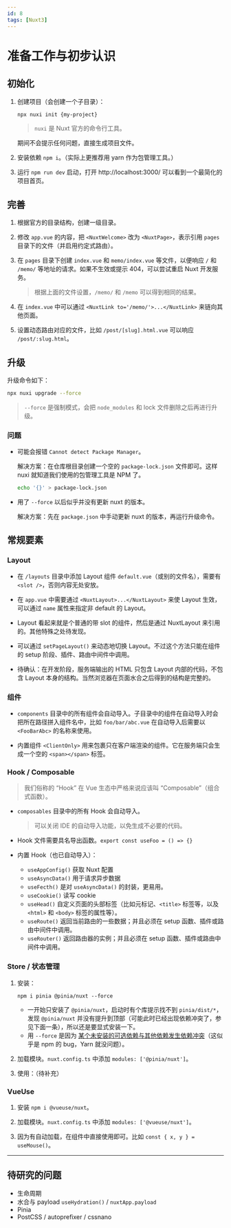 ```yaml
---
id: 8
tags: [Nuxt3]
---
```


# 准备工作与初步认识

## 初始化

1. 创建项目（会创建一个子目录）：

	```sh
	npx nuxi init {my-project}
	```

	> `nuxi` 是 Nuxt 官方的命令行工具。

	期间不会提示任何问题，直接生成项目文件。

1. 安装依赖 `npm i`。（实际上更推荐用 yarn 作为包管理工具。）

1. 运行 `npm run dev` 启动，打开 http://localhost:3000/ 可以看到一个最简化的项目首页。



## 完善

1. 根据官方的目录结构，创建一级目录。

1. 修改 `app.vue` 的内容，把 `<NuxtWelcome>` 改为 `<NuxtPage>`，表示引用 `pages` 目录下的文件（并启用约定式路由）。

1. 在 `pages` 目录下创建 `index.vue` 和 `memo/index.vue` 等文件，以便响应 `/` 和 `/memo/` 等地址的请求。如果不生效或提示 404，可以尝试重启 Nuxt 开发服务。

	> 根据上面的文件设置，`/memo/` 和 `/memo` 可以得到相同的结果。

1. 在 `index.vue` 中可以通过 `<NuxtLink to='/memo/'>...</NuxtLink>` 来链向其他页面。

1. 设置动态路由对应的文件，比如 `/post/[slug].html.vue` 可以响应 `/post/:slug.html`。



## 升级

升级命令如下：

```sh
npx nuxi upgrade --force
```

> `--force` 是强制模式，会把 `node_modules` 和 lock 文件删除之后再进行升级。

### 问题

* 可能会报错 `Cannot detect Package Manager`。

	解决方案：在仓库根目录创建一个空的 `package-lock.json` 文件即可。这样 nuxi 就知道我们使用的包管理工具是 NPM 了。

	```sh
	echo '{}' > package-lock.json
	```

* 用了 `--force` 以后似乎并没有更新 nuxt 的版本。

	解决方案：先在 `package.json` 中手动更新 nuxt 的版本，再运行升级命令。



## 常规要素

### Layout

* 在 `/layouts` 目录中添加 Layout 组件 `default.vue`（或别的文件名），需要有 `<slot />`，否则内容无处安放。

* 在 `app.vue` 中需要通过 `<NuxtLayout>...</NuxtLayout>` 来使 Layout 生效，可以通过 `name` 属性来指定非 default 的 Layout。

* Layout 看起来就是个普通的带 slot 的组件，然后是通过 NuxtLayout 来引用的。其他特殊之处待发现。

* 可以通过 `setPageLayout()` 来动态地切换 Layout。不过这个方法只能在组件的 setup 阶段、插件、路由中间件中调用。

* 待确认：在开发阶段，服务端输出的 HTML 只包含 Layout 内部的代码，不包含 Layout 本身的结构。当然浏览器在页面水合之后得到的结构是完整的。

### 组件

* `components` 目录中的所有组件会自动导入。子目录中的组件在自动导入时会把所在路径拼入组件名中，比如 `foo/bar/abc.vue` 在自动导入后需要以 `<FooBarAbc>` 的名称来使用。

* 内置组件 `<ClientOnly>` 用来包裹只在客户端渲染的组件。它在服务端只会生成一个空的 `<span></span>` 标签。

### Hook / Composable

> 我们俗称的 “Hook” 在 Vue 生态中严格来说应该叫 “Composable”（组合式函数）。

* `composables` 目录中的所有 Hook 会自动导入。

  > 可以关闭 IDE 的自动导入功能，以免生成不必要的代码。

* Hook 文件需要具名导出函数。`export const useFoo = () => {}`

* 内置 Hook（也已自动导入）：
  * `useAppConfig()` 获取 Nuxt 配置
  * `useAsyncData()` 用于请求异步数据
  * `useFecth()` 是对 `useAsyncData()` 的封装，更易用。
  * `useCookie()` 读写 cookie
  * `useHead()` 自定义页面的头部标签（比如元标记、`<title>` 标签等，以及 `<html>` 和 `<body>` 标签的属性等）。
  * `useRoute()` 返回当前路由的一些数据；并且必须在 setup 函数、插件或路由中间件中调用。
  * `useRouter()` 返回路由器的实例；并且必须在 setup 函数、插件或路由中间件中调用。

### Store / 状态管理

1. 安装：

	```
	npm i pinia @pinia/nuxt --force
	```

	* 一开始只安装了 `@pinia/nuxt`，启动时有个库提示找不到 `pinia/dist/*`，发现 `@pinia/nuxt` 并没有提升到顶部（可能此时已经出现依赖冲突了，参见下面一条），所以还是要显式安装一下。
	* 用 `--force` 是因为 [某个未安装的可选依赖与其他依赖发生依赖冲突](https://github.com/vuejs/pinia/issues/1033)（这似乎是 npm 的 bug，Yarn 就没问题）。

1. 加载模块。`nuxt.config.ts` 中添加 `modules: ['@pinia/nuxt']`。

2. 使用：（待补充）

### VueUse

1. 安装 `npm i @vueuse/nuxt`。

1. 加载模块。`nuxt.config.ts` 中添加 `modules: ['@vueuse/nuxt']`。

1. 因为有自动加载，在组件中直接使用即可。比如 `const { x, y } = useMouse()`。


***

## 待研究的问题

* 生命周期
* 水合与 payload `useHydration()` / `nuxtApp.payload`
* Pinia
* PostCSS / autoprefixer / cssnano
